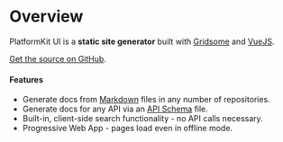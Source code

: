 # Overview

PlatformKit UI is a **static site generator** built with [Gridsome](https://www.gridsome.org) and [VueJS](https://www.vuejs.org).

[Get the source on GitHub](https://github.com/platform-kit/platformkit-ui).

#### Features

- Generate docs from [Markdown](https://www.markdownguide.org) files in any number of repositories.
- Generate docs for any API via an [API Schema](https://www.platformkit.com/docs/API/the-api-schema) file.
- Built-in, client-side search functionality - no API calls necessary.
- Progressive Web App - pages load even in offline mode.